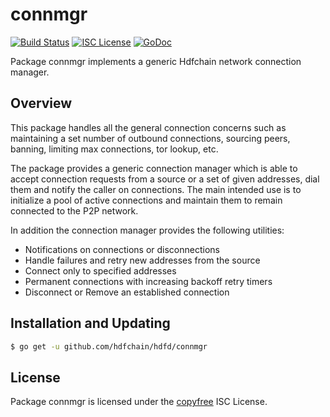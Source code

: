 connmgr
=======

[![Build Status](https://github.com/hdfchain/hdfd/workflows/Build%20and%20Test/badge.svg)](https://github.com/hdfchain/hdfd/actions)
[![ISC License](https://img.shields.io/badge/license-ISC-blue.svg)](http://copyfree.org)
[![GoDoc](https://img.shields.io/badge/godoc-reference-blue.svg)](https://godoc.org/github.com/hdfchain/hdfd/connmgr)

Package connmgr implements a generic Hdfchain network connection manager.

## Overview

This package handles all the general connection concerns such as maintaining a
set number of outbound connections, sourcing peers, banning, limiting max
connections, tor lookup, etc.

The package provides a generic connection manager which is able to accept
connection requests from a source or a set of given addresses, dial them and
notify the caller on connections.  The main intended use is to initialize a pool
of active connections and maintain them to remain connected to the P2P network.

In addition the connection manager provides the following utilities:

- Notifications on connections or disconnections
- Handle failures and retry new addresses from the source
- Connect only to specified addresses
- Permanent connections with increasing backoff retry timers
- Disconnect or Remove an established connection

## Installation and Updating

```bash
$ go get -u github.com/hdfchain/hdfd/connmgr
```

## License

Package connmgr is licensed under the [copyfree](http://copyfree.org) ISC License.
